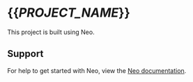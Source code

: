 # {{_PROJECT_NAME_}}

This project is built using Neo.

## Support

For help to get started with Neo, view the [Neo documentation](https://github.com/tvkcompany/neo/blob/production/docs/README.md).
